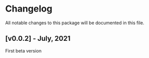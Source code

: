 # Changelog

All notable changes to this package will be documented in this file.

## [v0.0.2] - July, 2021

First beta version

